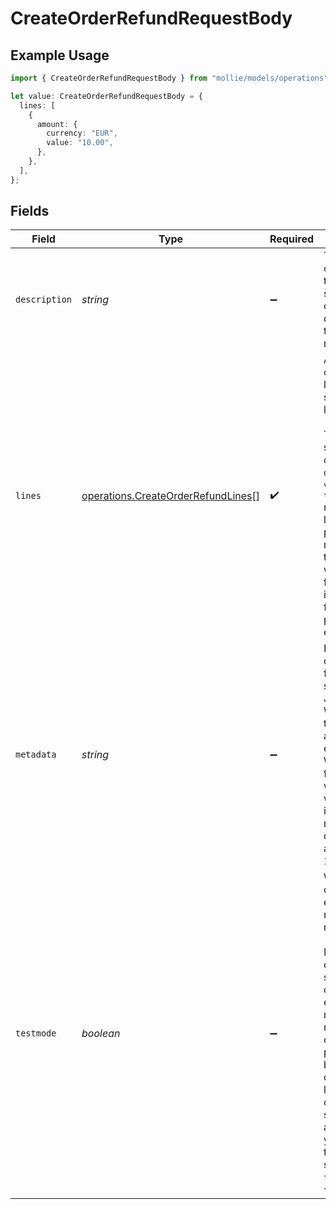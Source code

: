 # CreateOrderRefundRequestBody

## Example Usage

```typescript
import { CreateOrderRefundRequestBody } from "mollie/models/operations";

let value: CreateOrderRefundRequestBody = {
  lines: [
    {
      amount: {
        currency: "EUR",
        value: "10.00",
      },
    },
  ],
};
```

## Fields

| Field                                                                                                                                                                                                                                                                                                            | Type                                                                                                                                                                                                                                                                                                             | Required                                                                                                                                                                                                                                                                                                         | Description                                                                                                                                                                                                                                                                                                      |
| ---------------------------------------------------------------------------------------------------------------------------------------------------------------------------------------------------------------------------------------------------------------------------------------------------------------- | ---------------------------------------------------------------------------------------------------------------------------------------------------------------------------------------------------------------------------------------------------------------------------------------------------------------- | ---------------------------------------------------------------------------------------------------------------------------------------------------------------------------------------------------------------------------------------------------------------------------------------------------------------- | ---------------------------------------------------------------------------------------------------------------------------------------------------------------------------------------------------------------------------------------------------------------------------------------------------------------- |
| `description`                                                                                                                                                                                                                                                                                                    | *string*                                                                                                                                                                                                                                                                                                         | :heavy_minus_sign:                                                                                                                                                                                                                                                                                               | The description of the refund that may be shown to your customer, depending on the payment method used.                                                                                                                                                                                                          |
| `lines`                                                                                                                                                                                                                                                                                                          | [operations.CreateOrderRefundLines](../../models/operations/createorderrefundlines.md)[]                                                                                                                                                                                                                         | :heavy_check_mark:                                                                                                                                                                                                                                                                                               | A refund can optionally be linked to specific order lines.<br/><br/>The lines will show the `quantity`, `discountAmount`, `vatAmount`, and `totalAmount` refunded. If the line was partially refunded, these values will be different from the values in response from the [Get payment](get-payment) endpoint.  |
| `metadata`                                                                                                                                                                                                                                                                                                       | *string*                                                                                                                                                                                                                                                                                                         | :heavy_minus_sign:                                                                                                                                                                                                                                                                                               | Provide any data you like, for example a string or a JSON object. We will save the data alongside the entity. Whenever you fetch the entity with our API, we will also include the metadata. You can use up to approximately 1kB.                                                                                |
| `testmode`                                                                                                                                                                                                                                                                                                       | *boolean*                                                                                                                                                                                                                                                                                                        | :heavy_minus_sign:                                                                                                                                                                                                                                                                                               | Whether to create the entity in test mode or live mode.<br/><br/>Most API credentials are specifically created for either live mode or test mode, in which case this parameter can be omitted. For organization-level credentials such as OAuth access tokens, you can enable test mode by setting `testmode` to `true`. |